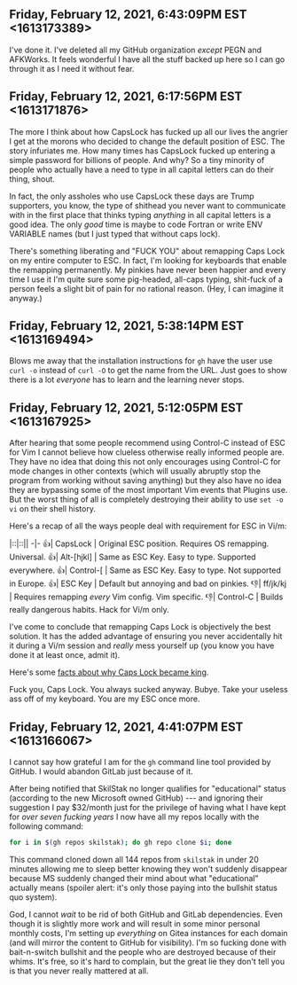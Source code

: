 ## Friday, February 12, 2021, 6:43:09PM EST <1613173389>

I've done it. I've deleted all my GitHub organization *except* PEGN and
AFKWorks. It feels wonderful I have all the stuff backed up here so I
can go through it as I need it without fear.

## Friday, February 12, 2021, 6:17:56PM EST <1613171876>

The more I think about how CapsLock has fucked up all our lives the
angrier I get at the morons who decided to change the default position
of ESC. The story infuriates me. How many times has CapsLock fucked up
entering a simple password for billions of people. And why? So a tiny
minority of people who actually have a need to type in all capital
letters can do their thing, shout.

In fact, the only assholes who use CapsLock these days are Trump
supporters, you know, the type of shithead you never want to communicate
with in the first place that thinks typing *anything* in all capital
letters is a good idea. The only *good* time is maybe to code Fortran or
write ENV VARIABLE names (but I just typed that without caps
lock).

There's something liberating and "FUCK YOU" about remapping Caps Lock on
my entire computer to ESC. In fact, I'm looking for keyboards that
enable the remapping permanently. My pinkies have never been happier and
every time I use it I'm quite sure some pig-headed, all-caps typing,
shit-fuck of a person feels a slight bit of pain for no rational reason.
(Hey, I can imagine it anyway.)

## Friday, February 12, 2021, 5:38:14PM EST <1613169494>

Blows me away that the installation instructions for `gh` have the user
use `curl -o` instead of `curl -O` to get the name from the URL. Just
goes to show there is a lot *everyone* has to learn and the learning
never stops.

## Friday, February 12, 2021, 5:12:05PM EST <1613167925>

After hearing that some people recommend using Control-C instead of ESC
for Vim I cannot believe how clueless otherwise really informed people
are. They have no idea that doing this not only encourages using
Control-C for mode changes in other contexts (which will usually
abruptly stop the program from working without saving anything) but they
also have no idea they are bypassing some of the most important Vim
events that Plugins use. But the worst thing of all is completely
destroying their ability to use `set -o vi` on their shell history.

Here's a recap of all the ways people deal with requirement for ESC in
Vi/m:

|::|::||
-|-
👍| CapsLock   | Original ESC position. Requires OS remapping. Universal.
👍| Alt-[hjkl] | Same as ESC Key. Easy to type. Supported everywhere.
👍| Control-[  | Same as ESC Key. Easy to type. Not supported in Europe.
👍| ESC Key    | Default but annoying and bad on pinkies.
👎| ff/jk/kj   | Requires remapping *every* Vim config. Vim specific.
👎| Control-C  | Builds really dangerous habits. Hack for Vi/m only.

I've come to conclude that remapping Caps Lock is objectively the best
solution. It has the added advantage of ensuring you never accidentally
hit it during a Vi/m session and *really* mess yourself up (you know you
have done it at least once, admit it).

Here's some [facts about why Caps Lock became king](https://simplyian.com/2015/01/08/The-real-reason-why-Caps-Lock-and-Escape-are-in-terrible-positions/).

Fuck you, Caps Lock. You always sucked anyway. Bubye. Take your useless
ass off of my keyboard. You are my ESC
once more. 

## Friday, February 12, 2021, 4:41:07PM EST <1613166067>

I cannot say how grateful I am for the `gh` command line tool provided
by GitHub. I would abandon GitLab just because of it.

After being notified that SkilStak no longer qualifies for "educational"
status (according to the new Microsoft owned GitHub) --- and ignoring
their suggestion I pay \$32/month just for the privilege of having what
I have kept for *over seven fucking years* I now have all my repos
locally with the following command:

```sh
for i in $(gh repos skilstak); do gh repo clone $i; done
```

This command cloned down all 144 repos from `skilstak` in under 20
minutes allowing me to sleep better knowing they won't suddenly
disappear because MS suddenly changed their mind about what
"educational" actually means (spoiler alert: it's only those paying into
the bullshit status quo system).

God, I cannot *wait* to be rid of both GitHub and GitLab dependencies.
Even though it is slightly more work and will result in some minor
personal monthly costs, I'm setting up *everything* on Gitea instances
for each domain (and will mirror the content to GitHub for visibility).
I'm so fucking done with bait-n-switch bullshit and the people who are
destroyed because of their whims. It's free, so it's hard to complain,
but the great lie they don't tell you is that you never really mattered
at all.

